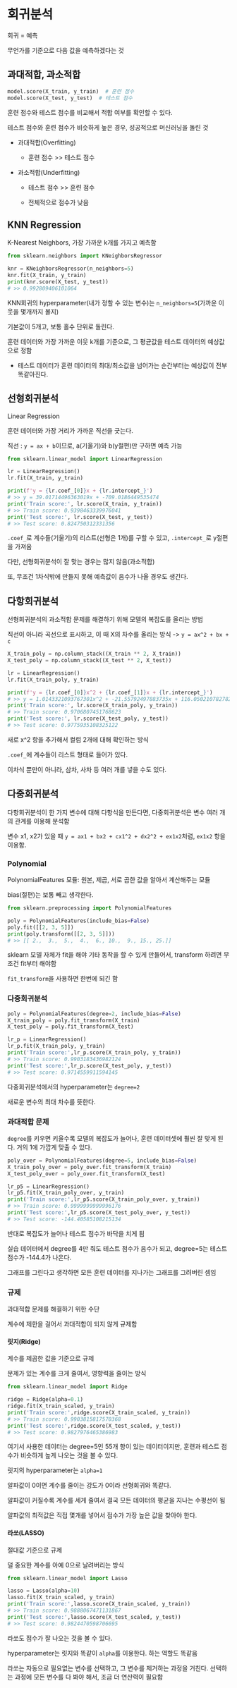 # 회귀분석

회귀 = 예측

무언가를 기준으로 다음 값을 예측하겠다는 것

## 과대적합, 과소적합

```py
model.score(X_train, y_train)  # 훈련 점수
model.score(X_test, y_test)  # 테스트 점수
```
훈련 점수와 테스트 점수를 비교해서 적합 여부를 확인할 수 있다.

테스트 점수와 훈련 점수가 비슷하게 높은 경우, 성공적으로 머신러닝을 돌린 것

- 과대적합(Overfitting)

  - 훈련 점수 >> 테스트 점수

- 과소적합(Underfitting)

  - 테스트 점수 >> 훈련 점수

  - 전체적으로 점수가 낮음

## KNN Regression

K-Nearest Neighbors, 가장 가까운 k개를 가지고 예측함

```py
from sklearn.neighbors import KNeighborsRegressor

knr = KNeighborsRegressor(n_neighbors=5)
knr.fit(X_train, y_train)
print(knr.score(X_test, y_test))
# >> 0.992809406101064
```
KNN회귀의 hyperparameter(내가 정할 수 있는 변수)는 `n_neighbors=5`(가까운 이웃을 몇개까지 볼지)

기본값이 5개고, 보통 홀수 단위로 돌린다.

훈련 데이터와 가장 가까운 이웃 k개를 기준으로, 그 평균값을 테스트 데이터의 예상값으로 정함

- 테스트 데이터가 훈련 데이터의 최대/최소값을 넘어가는 순간부터는 예상값이 전부 똑같아진다.


## 선형회귀분석

Linear Regression

훈련 데이터와 가장 거리가 가까운 직선을 긋는다.

직선 : `y = ax + b`이므로, a(기울기)와 b(y절편)만 구하면 예측 가능

```py
from sklearn.linear_model import LinearRegression

lr = LinearRegression()
lr.fit(X_train, y_train)

print(f'y = {lr.coef_[0]}x + {lr.intercept_}')
# >> y = 39.01714496363019x + -709.0186449535474
print('Train score:', lr.score(X_train, y_train))
# >> Train score: 0.9398463339976041
print('Test score:', lr.score(X_test, y_test))
# >> Test score: 0.824750312331356
```
`.coef_`로 계수들(기울기)의 리스트(선형은 1개)를 구할 수 있고, `.intercept_`로 y절편을 가져옴

다만, 선형회귀분석이 잘 맞는 경우는 많지 않음(과소적합)

또, 무조건 1차식밖에 만들지 못해 예측값이 음수가 나올 경우도 생긴다.

## 다항회귀분석

선형회귀분석의 과소적합 문제를 해결하기 위해 모델의 복잡도를 올리는 방법

직선이 아니라 곡선으로 표시하고, 이 때 X의 차수를 올리는 방식 -> `y = ax^2 + bx + c`

```py
X_train_poly = np.column_stack((X_train ** 2, X_train))
X_test_poly = np.column_stack((X_test ** 2, X_test))

lr = LinearRegression()
lr.fit(X_train_poly, y_train)

print(f'y = {lr.coef_[0]}x^2 + {lr.coef_[1]}x + {lr.intercept_}')
# >> y = 1.0143321093767301x^2 + -21.55792497883735x + 116.05021078278264
print('Train score:', lr.score(X_train_poly, y_train))
# >> Train score: 0.9706807451768623
print('Test score:', lr.score(X_test_poly, y_test)) 
# >> Test score: 0.9775935108325122
```
새로 x^2 항을 추가해서 컬럼 2개에 대해 확인하는 방식

`.coef_`에 계수들이 리스트 형태로 들어가 있다.

이차식 뿐만이 아니라, 삼차, 사차 등 여러 개를 넣을 수도 있다.

## 다중회귀분석

다항회귀분석이 한 가지 변수에 대해 다항식을 만든다면, 다중회귀분석은 변수 여러 개의 관계를 이용해 분석함

변수 x1, x2가 있을 때 `y = ax1 + bx2 + cx1^2 + dx2^2 + ex1x2`처럼, `ex1x2` 항을 이용함.

### Polynomial

PolynomialFeatures 모듈: 원본, 제곱, 서로 곱한 값을 알아서 계산해주는 모듈

bias(절편)는 보통 빼고 생각한다.

```py
from sklearn.preprocessing import PolynomialFeatures

poly = PolynomialFeatures(include_bias=False)
poly.fit([[2, 3, 5]])
print(poly.transform([[2, 3, 5]]))
# >> [[ 2.,  3.,  5.,  4.,  6., 10.,  9., 15., 25.]]
```
sklearn 모델 자체가 fit을 해야 기타 동작을 할 수 있게 만들어서, transform 하려면 무조건 fit부터 해야함

`fit_transform`을 사용하면 한번에 되긴 함

### 다중회귀분석

```py
poly = PolynomialFeatures(degree=2, include_bias=False)
X_train_poly = poly.fit_transform(X_train)
X_test_poly = poly.fit_transform(X_test)

lr_p = LinearRegression()
lr_p.fit(X_train_poly, y_train)
print('Train score:',lr_p.score(X_train_poly, y_train))
# >> Train score: 0.9903183436982124
print('Test score:',lr_p.score(X_test_poly, y_test))
# >> Test score: 0.9714559911594145
```
다중회귀분석에서의 hyperparameter는 `degree=2`

새로운 변수의 최대 차수를 뜻한다. 

### 과대적합 문제

`degree`를 키우면 키울수록 모델의 복잡도가 늘어나, 훈련 데이터셋에 훨씬 잘 맞게 된다. 거의 1에 가깝게 맞출 수 있다.

```py
poly_over = PolynomialFeatures(degree=5, include_bias=False)
X_train_poly_over = poly_over.fit_transform(X_train)
X_test_poly_over = poly_over.fit_transform(X_test)

lr_p5 = LinearRegression()
lr_p5.fit(X_train_poly_over, y_train)
print('Train score:',lr_p5.score(X_train_poly_over, y_train))
# >> Train score: 0.9999999999996176
print('Test score:',lr_p5.score(X_test_poly_over, y_test))
# >> Test score: -144.40585108215134
```

반대로 복잡도가 늘어나 테스트 점수가 바닥을 치게 됨

실습 데이터에서 degree를 4만 줘도 테스트 점수가 음수가 되고, degree=5는 테스트 점수가 -144.4가 나온다.

그래프를 그린다고 생각하면 모든 훈련 데이터를 지나가는 그래프를 그려버린 셈임

### 규제

과대적합 문제를 해결하기 위한 수단

계수에 제한을 걸어서 과대적합이 되지 않게 규제함

#### **릿지(Ridge)**

계수를 제곱한 값을 기준으로 규제

문제가 있는 계수를 크게 줄여서, 영향력을 줄이는 방식

```py
from sklearn.linear_model import Ridge

ridge = Ridge(alpha=0.1)
ridge.fit(X_train_scaled, y_train)
print('Train score:',ridge.score(X_train_scaled, y_train))
# >> Train score: 0.9903815817570368
print('Test score:',ridge.score(X_test_scaled, y_test))
# >> Test score: 0.9827976465386983
```
여기서 사용한 데이터는 degree=5인 55개 항이 있는 데이터이지만, 훈련과 테스트 점수가 비슷하게 높게 나오는 것을 볼 수 있다.

릿지의 hyperparameter는 `alpha=1`

알파값이 0이면 계수를 줄이는 강도가 0이라 선형회귀와 똑같다.

알파값이 커질수록 계수를 세게 줄여서 결국 모든 데이터의 평균을 지나는 수평선이 됨

알파값의 최적값은 직접 몇개를 넣어서 점수가 가장 높은 값을 찾아야 한다.

#### **라쏘(LASSO)**

절대값 기준으로 규제

덜 중요한 계수를 아예 0으로 날려버리는 방식

```py
from sklearn.linear_model import Lasso

lasso = Lasso(alpha=10)
lasso.fit(X_train_scaled, y_train)
print('Train score:',lasso.score(X_train_scaled, y_train))
# >> Train score: 0.9888067471131867
print('Test score:',lasso.score(X_test_scaled, y_test))
# >> Test score: 0.9824470598706695
```

라쏘도 점수가 잘 나오는 것을 볼 수 있다.

hyperparameter는 릿지와 똑같이 `alpha`를 이용한다. 하는 역할도 똑같음

라쏘는 자동으로 필요없는 변수를 선택하고, 그 변수를 제거하는 과정을 거친다. 선택하는 과정에 모든 변수를 다 봐야 해서, 조금 더 연산력이 필요함